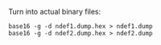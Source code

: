 Turn into actual binary files:

```shell
base16 -g -d ndef1.dump.hex > ndef1.dump
base16 -g -d ndef2.dump.hex > ndef2.dump
```